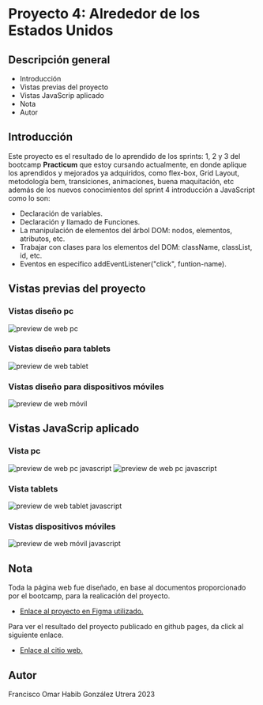 # Proyecto 4: Alrededor de los Estados Unidos

## Descripción general

- Introducción
- Vistas previas del proyecto
- Vistas JavaScrip aplicado
- Nota
- Autor

## Introducción

Este proyecto es el resultado de lo aprendido de los sprints: 1, 2 y 3 del bootcamp **Practicum** que estoy cursando actualmente, en donde aplique los aprendidos y mejorados ya adquiridos, como flex-box, Grid Layout, metodología bem, transiciones, animaciones, buena maquitación, etc además de los nuevos conocimientos del sprint 4 introducción a JavaScript como lo son:

- Declaración de variables.
- Declaración y llamado de Funciones.
- La manipulación de elementos del árbol DOM: nodos, elementos, atributos, etc.
- Trabajar con clases para los elementos del DOM: className, classList, id, etc.
- Eventos en especifico addEventListener("click", funtion-name).

## Vistas previas del proyecto

### Vistas diseño pc

![preview de web pc](/images/captura-pagina-pc-laptop.png)

### Vistas diseño para tablets

![preview de web tablet](/images/captura-pagina-tablet.png)

### Vistas diseño para dispositivos móviles

![preview de web móvil](/images/captura-pagina-movil.png)

## Vistas JavaScrip aplicado

### Vista pc

![preview de web pc javascript](/images/captura-pantalla-modal-1.png)
![preview de web pc javascript](/images/captura-pantalla-modal-2.png)

### Vista tablets

![preview de web tablet javascript](/images/captura-pantalla-modal-3.png)

### Vistas dispositivos móviles

![preview de web móvil javascript](/images/captura-pantalla-modal-4.png)

## Nota

Toda la página web fue diseñado, en base al documentos proporcionado por el bootcamp, para la realicación del proyecto.

- [Enlace al proyecto en Figma utilizado.](https://www.figma.com/file/zXzLVGc4KNVm3FMTsAnQnH/WEB%2C-Sprint-4%3A-Alrededor-de-los-EEUU-%7C-desktop-%2B-mobile?node-id=0-1&t=4NePpZYhpOSuxWfA-0)

Para ver el resultado del proyecto publicado en github pages, da click al siguiente enlace.

- [Enlace al citio web.](https://frank345-sys.github.io/web_project_4_esp/)

## Autor

Francisco Omar Habib González Utrera 2023
